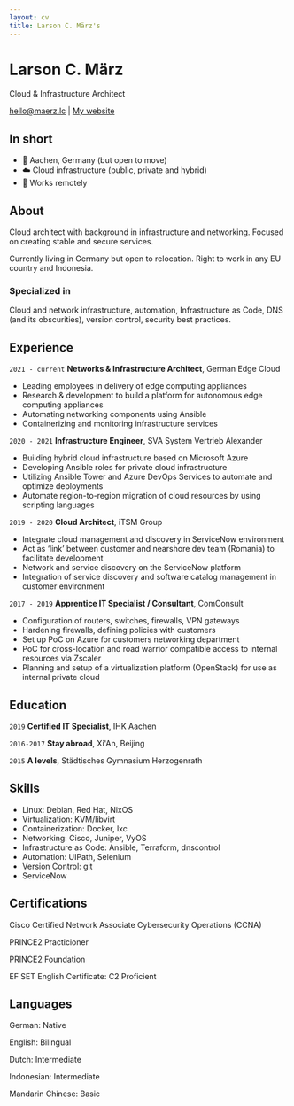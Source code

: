 ```yaml
---
layout: cv
title: Larson C. März's
---
```

# Larson C. März
Cloud & Infrastructure Architect

<div id="webaddress">
<a href="mailto:hello@maerz.lc">hello@maerz.lc</a>
| <a href="https://maerzlc.github.io">My website</a>
</div>

## In short

- 📍 Aachen, Germany (but open to move) 
- ☁️ Cloud infrastructure (public, private and hybrid)
- 🏡 Works remotely

## About

Cloud architect with background in infrastructure and networking. 
Focused on creating stable and secure services. 

Currently living in Germany but open to relocation. 
Right to work in any EU country and Indonesia. 

### Specialized in

Cloud and network infrastructure, automation, Infrastructure as Code, DNS (and its obscurities), version control, security best practices.

## Experience

`2021 - current`
__Networks & Infrastructure Architect__, German Edge Cloud

- Leading employees in delivery of edge computing appliances
- Research & development to build a platform for autonomous edge computing appliances
- Automating networking components using Ansible
- Containerizing and monitoring infrastructure services

`2020 - 2021`
__Infrastructure Engineer__, SVA System Vertrieb Alexander

- Building hybrid cloud infrastructure based on Microsoft Azure
- Developing Ansible roles for private cloud infrastructure
- Utilizing Ansible Tower and Azure DevOps Services to automate and optimize deployments
- Automate region-to-region migration of cloud resources by using scripting languages

`2019 - 2020`
__Cloud Architect__, iTSM Group
- Integrate cloud management and discovery in ServiceNow environment
- Act as ‘link’ between customer and nearshore dev team (Romania) to facilitate development
- Network and service discovery on the ServiceNow platform
- Integration of service discovery and software catalog management in customer environment

`2017 - 2019`
__Apprentice IT Specialist / Consultant__, ComConsult
- Configuration of routers, switches, firewalls, VPN gateways
- Hardening firewalls, defining policies with customers
- Set up PoC on Azure for customers networking department
- PoC for cross-location and road warrior compatible access to internal resources via Zscaler
- Planning and setup of a virtualization platform (OpenStack) for use as internal private cloud

## Education

`2019`
__Certified IT Specialist__, IHK Aachen

`2016-2017`
__Stay abroad__, Xi'An, Beijing

`2015`
__A levels__, Städtisches Gymnasium Herzogenrath


## Skills

- Linux: Debian, Red Hat, NixOS
- Virtualization: KVM/libvirt
- Containerization: Docker, lxc
- Networking: Cisco, Juniper, VyOS
- Infrastructure as Code: Ansible, Terraform, dnscontrol
- Automation: UIPath, Selenium
- Version Control: git
- ServiceNow

## Certifications

Cisco Certified Network Associate Cybersecurity Operations (CCNA)

PRINCE2 Practicioner

PRINCE2 Foundation

EF SET English Certificate: C2 Proficient

## Languages

German: Native

English: Bilingual

Dutch: Intermediate

Indonesian: Intermediate

Mandarin Chinese: Basic

<!-- ### Footer

Last updated: September 2022 -->
